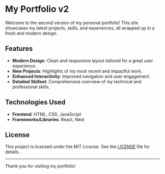 # My Portfolio v2

Welcome to the second version of my personal portfolio! This site showcases my latest projects, skills, and experiences, all wrapped up in a fresh and modern design.

## Features

- **Modern Design**: Clean and responsive layout tailored for a great user experience.
- **New Projects**: Highlights of my most recent and impactful work.
- **Enhanced Interactivity**: Improved navigation and user engagement.
- **Detailed Skillset**: Comprehensive overview of my technical and professional skills.

## Technologies Used

- **Frontend**: HTML, CSS, JavaScript
- **Frameworks/Libraries**: React, Next

## License

This project is licensed under the MIT License. See the [LICENSE](LICENSE) file for details.

---

Thank you for visiting my portfolio!
